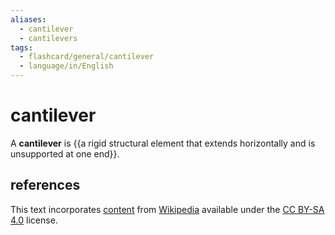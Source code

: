 ```yaml
---
aliases:
  - cantilever
  - cantilevers
tags:
  - flashcard/general/cantilever
  - language/in/English
---
```


# cantilever

A __cantilever__ is {{a rigid structural element that extends horizontally and is unsupported at one end}}.

## references

This text incorporates [content](https://en.wikipedia.org/wiki/cantilever) from [Wikipedia](Wikipedia.md) available under the [CC BY-SA 4.0](https://creativecommons.org/licenses/by-sa/4.0/) license.
